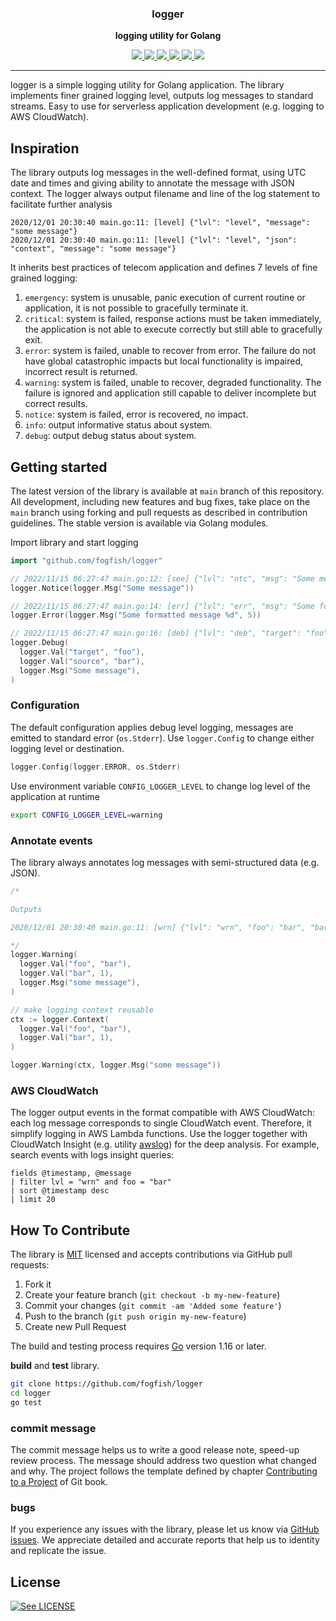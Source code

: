 <p align="center">
  <h3 align="center">logger</h3>
  <p align="center"><strong>logging utility for Golang</strong></p>

  <p align="center">
    <!-- Documentation -->
    <a href="http://godoc.org/github.com/fogfish/logger">
      <img src="https://godoc.org/github.com/fogfish/logger?status.svg" />
    </a>
    <!-- Build Status  -->
    <a href="https://github.com/fogfish/logger/actions/">
      <img src="https://github.com/fogfish/logger/workflows/build/badge.svg" />
    </a>
    <!-- GitHub -->
    <a href="http://github.com/fogfish/logger">
      <img src="https://img.shields.io/github/last-commit/fogfish/logger.svg" />
    </a>
    <!-- Coverage -->
    <a href="https://coveralls.io/github/fogfish/logger?branch=main">
      <img src="https://coveralls.io/repos/github/fogfish/logger/badge.svg?branch=main" />
    </a>
    <!-- Go Card -->
    <a href="https://goreportcard.com/report/github.com/fogfish/logger">
      <img src="https://goreportcard.com/badge/github.com/fogfish/logger" />
    </a>
    <!-- Maintainability -->
    <a href="https://codeclimate.com/github/fogfish/logger/maintainability">
      <img src="https://api.codeclimate.com/v1/badges/df33ca9c2f9661803f78/maintainability" />
    </a>
  </p>
</p>

---

logger is a simple logging utility for Golang application. The library implements finer grained logging level, outputs log messages to standard streams. Easy to use for serverless application development (e.g. logging to AWS CloudWatch).


## Inspiration

The library outputs log messages in the well-defined format, using UTC date and times and giving ability to annotate the message with JSON context. The logger always output filename and line of the log statement to facilitate further analysis

```
2020/12/01 20:30:40 main.go:11: [level] {"lvl": "level", "message": "some message"}
2020/12/01 20:30:40 main.go:11: [level] {"lvl": "level", "json": "context", "message": "some message"}
```

It inherits best practices of telecom application and defines 7 levels of fine grained logging:

1. `emergency`: system is unusable, panic execution of current routine or application, it is not possible to gracefully terminate it.
2. `critical`: system is failed, response actions must be taken immediately, the application is not able to execute correctly but still able to gracefully exit.
3. `error`: system is failed, unable to recover from error. The failure do not have global catastrophic impacts but local functionality is impaired, incorrect result is returned.
4. `warning`: system is failed, unable to recover, degraded functionality. The failure is ignored and application still capable to deliver incomplete but correct results.
5. `notice`: system is failed, error is recovered, no impact.
6. `info`: output informative status about system.
7. `debug`: output debug status about system.


## Getting started

The latest version of the library is available at `main` branch of this repository. All development, including new features and bug fixes, take place on the `main` branch using forking and pull requests as described in contribution guidelines. The stable version is available via Golang modules.

Import library and start logging

```go
import "github.com/fogfish/logger"

// 2022/11/15 06:27:47 main.go:12: [see] {"lvl": "ntc", "msg": "Some message"}
logger.Notice(logger.Msg("Some message"))

// 2022/11/15 06:27:47 main.go:14: [err] {"lvl": "err", "msg": "Some formatted message 5"}
logger.Error(logger.Msg("Some formatted message %d", 5))

// 2022/11/15 06:27:47 main.go:16: [deb] {"lvl": "deb", "target": "foo", "source": "bar", "msg": "Some message"}
logger.Debug(
  logger.Val("target", "foo"),
  logger.Val("source", "bar"),
  logger.Msg("Some message"),
)
```

### Configuration

The default configuration applies debug level logging, messages are emitted to standard error (`os.Stderr`). Use `logger.Config` to change either logging level or destination. 

```go
logger.Config(logger.ERROR, os.Stderr)
```

Use environment variable `CONFIG_LOGGER_LEVEL` to change log level of the application at runtime

```bash
export CONFIG_LOGGER_LEVEL=warning
```

### Annotate events

The library always annotates log messages with semi-structured data (e.g. JSON). 

```go
/*

Outputs

2020/12/01 20:30:40 main.go:11: [wrn] {"lvl": "wrn", "foo": "bar", "bar": 1, "message": "some message"}

*/
logger.Warning(
  logger.Val("foo", "bar"),
  logger.Val("bar", 1),
  logger.Msg("some message"),
)

// make logging context reusable
ctx := logger.Context(
  logger.Val("foo", "bar"),
  logger.Val("bar", 1),
)

logger.Warning(ctx, logger.Msg("some message"))
```

### AWS CloudWatch

The logger output events in the format compatible with AWS CloudWatch: each log message corresponds to single CloudWatch event. Therefore, it simplify logging in AWS Lambda functions. Use the logger together with CloudWatch Insight (e.g. utility [awslog](https://github.com/fogfish/awslog)) for the deep analysis. For example, search events with logs insight queries:

```
fields @timestamp, @message
| filter lvl = "wrn" and foo = "bar"
| sort @timestamp desc
| limit 20
```

## How To Contribute

The library is [MIT](LICENSE) licensed and accepts contributions via GitHub pull requests:

1. Fork it
2. Create your feature branch (`git checkout -b my-new-feature`)
3. Commit your changes (`git commit -am 'Added some feature'`)
4. Push to the branch (`git push origin my-new-feature`)
5. Create new Pull Request

The build and testing process requires [Go](https://golang.org) version 1.16 or later.

**build** and **test** library.

```bash
git clone https://github.com/fogfish/logger
cd logger
go test
```

### commit message

The commit message helps us to write a good release note, speed-up review process. The message should address two question what changed and why. The project follows the template defined by chapter [Contributing to a Project](http://git-scm.com/book/ch5-2.html) of Git book.

### bugs

If you experience any issues with the library, please let us know via [GitHub issues](https://github.com/fogfish/logger/issue). We appreciate detailed and accurate reports that help us to identity and replicate the issue. 


## License

[![See LICENSE](https://img.shields.io/github/license/fogfish/logger.svg?style=for-the-badge)](LICENSE)
